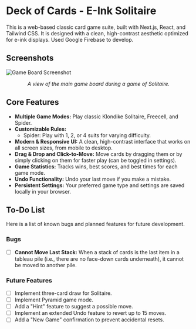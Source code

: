 # Deck of Cards - E-Ink Solitaire

This is a web-based classic card game suite, built with Next.js, React, and Tailwind CSS. It is designed with a clean, high-contrast aesthetic optimized for e-ink displays. Used Google Firebase to develop.

## Screenshots

![Game Board Screenshot](https://placehold.co/800x600.png?text=Solitaire+Game+Board)
*<p align="center">A view of the main game board during a game of Solitaire.</p>*

## Core Features

- **Multiple Game Modes:** Play classic Klondike Solitaire, Freecell, and Spider.
- **Customizable Rules:**
    - Spider: Play with 1, 2, or 4 suits for varying difficulty.
- **Modern & Responsive UI:** A clean, high-contrast interface that works on all screen sizes, from mobile to desktop.
- **Drag & Drop and Click-to-Move:** Move cards by dragging them or by simply clicking on them for faster play (can be toggled in settings).
- **Game Statistics:** Tracks wins, best scores, and best times for each game mode.
- **Undo Functionality:** Undo your last move if you make a mistake.
- **Persistent Settings:** Your preferred game type and settings are saved locally in your browser.

## To-Do List

Here is a list of known bugs and planned features for future development.

### Bugs
- [ ] **Cannot Move Last Stack:** When a stack of cards is the last item in a tableau pile (i.e., there are no face-down cards underneath), it cannot be moved to another pile.

### Future Features
- [ ] Implement three-card draw for Solitaire.
- [ ] Implement Pyramid game mode.
- [ ] Add a "Hint" feature to suggest a possible move.
- [ ] Implement an extended Undo feature to revert up to 15 moves.
- [ ] Add a "New Game" confirmation to prevent accidental resets.
